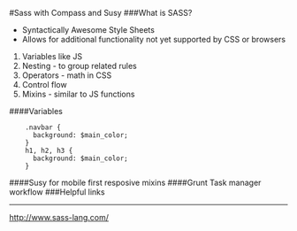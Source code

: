 #Sass with Compass and Susy
###What is SASS?
+ Syntactically Awesome Style Sheets
+ Allows for additional functionality not yet supported by CSS or browsers
 1. Variables like JS
 2. Nesting - to group related rules
 3. Operators - math in CSS
 4. Control flow
 5. Mixins - similar to JS functions

####Variables
``` $main_color : #023E54;
    .navbar {
      background: $main_color;
    }
    h1, h2, h3 {
      background: $main_color;
    }
```



####Susy for mobile first resposive mixins
####Grunt Task manager workflow
###Helpful links
***
http://www.sass-lang.com/
